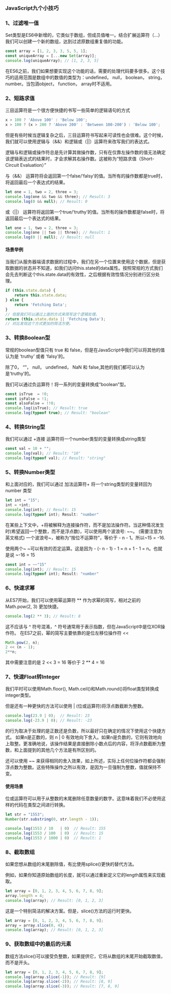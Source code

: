 ### JavaScript九个小技巧
### 1、过滤唯一值
Set类型是ES6中新增的，它类似于数组，但成员值唯一。结合扩展运算符（...） 我们可以创建一个新的数组，达到过滤原数组重复值的功能。

```js
const array = [1, 2, 3, 3, 5, 5, 1];
const uniqueArray = [...new Set(array)];
console.log(uniqueArray); // [1, 2, 3, 5]

```
在ES6之前，我们如果想要实现这个功能的话，需要的处理代码要多很多。这个技巧的适用范围是数组中的数值的类型为：undefined， null， boolean， string， number。当包涵object， function， array时不适用。
### 2、短路求值
三目运算符是一个很方便快捷的书写一些简单的逻辑语句的方式

```js
x > 100 ? 'Above 100' : 'Below 100';
x > 100 ? (x > 200 ? 'Above 200' : 'Between 100-200') : 'Below 100';

```
但是有些时候当逻辑复杂之后，三目运算符书写起来可读性也会很难。这个时候，我们就可以使用逻辑与（&&）和逻辑或（||）运算符来改写我们的表达式。

逻辑与和逻辑或操作符总是先计算其做操作数，只有在仅靠左操作数的值无法确定该逻辑表达式的结果时，才会求解其右操作数。这被称为“短路求值（Short-Circuit Evaluation）”

与（&&） 运算符将会返回第一个false/‘falsy’的值。当所有的操作数都是true时，将返回最后一个表达式的结果。

```js
let one = 1, two = 2, three = 3;
console.log(one && two && three); // Result: 3
console.log(0 && null); // Result: 0

```
或（||） 运算符将返回第一个true/‘truthy’的值。当所有的操作数都是false时，将返回最后一个表达式的结果。

```js
let one = 1, two = 2, three = 3;
console.log(one || two || three); // Result: 1
console.log(0 || null); // Result: null

```
#### 场景举例
当我们从服务器端请求数据的过程中，我们在另一个位置来使用这个数据，但是获取数据的状态并不知道，如我们访问this.state的data属性。按照常规的方式我们会先去判断这个this.state.data的有效性，之后根据有效性情况分别进行区分处理。


```js
if (this.state.data) {
    return this.state.data;
} else {
    return 'Fetching Data';
}
// 但是我们可以通过上面的方式来简写这个逻辑处理。
return (this.state.data || 'Fetching Data');
// 对比发现这个方式更加的简洁方便。

```
### 3、转换Boolean型
常规的boolean型值只有 true 和 false，但是在JavaScript中我们可以将其他的值认为是 ‘truthy’ 或者 ‘falsy’的。

除了0， “”， null， undefined， NaN 和 false,其他的我们都可以认为是‘truthy’的。

我们可以通过负运算符！将一系列的变量转换成“boolean”型。

```js
const isTrue  = !0;
const isFalse = !1;
const alsoFalse = !!0;
console.log(isTrue); // Result: true
console.log(typeof true); // Result: "boolean"

```
### 4、转换String型
我们可以通过 +连接 运算符将一个number类型的变量转换成string类型

```js
const val = 10 + "";
console.log(val); // Result: "10"
console.log(typeof val); // Result: "string"

```

### 5、转换Number类型
和上面对应的，我们可以通过 加法运算符+ 将一个string类型的变量转回为number 类型

```js
let int = "15";
int = +int;
console.log(int); // Result: 15
console.log(typeof int); Result: "number"

```

在某些上下文中，+将被解释为连接操作符，而不是加法操作符。当这种情况发生时(希望返回一个整数，而不是浮点数)，可以使用两个波浪号: ~~。 (需要注意为英文格式)
一个波浪号~，被称为“按位不运算符”，等价于 - n - 1。所以~15 = -16.

使用两个~ ~可以有效的否定运算。这是因为 - (- n - 1) - 1 = n + 1 - 1 = n。也就是说 ~-16 = 15

```js
const int = ~~"15"
console.log(int); // Result: 15
console.log(typeof int); Result: "number"

```
### 6、快速求幂
从ES7开始，我们可以使用幂运算符 ** 作为求幂的简写，相对之前的Math.pow(2, 3) 更加快捷。

```js
console.log(2 ** 3); // Result: 8

```
这不应该与 ^ 符号混淆，^ 符号通常用于表示指数，但在JavaScript中是位XOR操作符。 在ES7之前，幂的简写主要依靠的是位左移位操作符 <<

```js
Math.pow(2, n);
2 << (n - 1);
2**n;

```
其中需要注意的是 2 << 3 = 16 等价于 2 ** 4 = 16
### 7、快速Float转Integer
我们平时可以使用Math.floor(), Math.ceil()和Math.round()将float类型转换成integer类型。

但是还有一种更快的方法可以使用 | (位或运算符)将浮点数截断为整数。

```js
console.log(23.9 | 0);  // Result: 23
console.log(-23.9 | 0); // Result: -23

```
的行为取决于处理的是正数还是负数，所以最好只在确定的情况下使用这个快捷方式。
如果n是正数的，则 n | 0 有效地向下舍入。如果n是负数的，它则有效地向上取整。更准确地说，该操作结果是直接删除小数点后的内容，将浮点数截断为整数，和上面提到的其他几个方法是有所区别的。

还可以使用 ~~ 来获得相同的舍入效果，如上所述，实际上任何位操作符都会强制浮点数为整数。这些特殊操作之所以有效，是因为一旦强制为整数，值就保持不变。
#### 使用场景
位或运算符可以用于从整数的末尾删除任意数量的数字。这意味着我们不必使用这样的代码在类型之间进行转换。


```js
let str = "1553";
Number(str.substring(0, str.length - 1));

```

```js
console.log(1553 / 10   | 0)  // Result: 155
console.log(1553 / 100  | 0)  // Result: 15
console.log(1553 / 1000 | 0)  // Result: 1

```
### 8、截取数组
如果您想从数组的末尾删除值，有比使用splice()更快的替代方法。

例如，如果你知道原始数组的长度，就可以通过重新定义它的length属性来实现截取。

```js
let array = [0, 1, 2, 3, 4, 5, 6, 7, 8, 9];
array.length = 4;
console.log(array); // Result: [0, 1, 2, 3]

```
这是一个特别简洁的解决方案。但是，slice()方法的运行时更快。

```js
let array = [0, 1, 2, 3, 4, 5, 6, 7, 8, 9];
array = array.slice(0, 4);
console.log(array); // Result: [0, 1, 2, 3]

```
### 9、获取数组中的最后的元素
数组方法slice()可以接受负整数，如果提供它，它将从数组的末尾开始截取数值，而不是开头。

```js
let array = [0, 1, 2, 3, 4, 5, 6, 7, 8, 9];
console.log(array.slice(-1)); // Result: [9]
console.log(array.slice(-2)); // Result: [8, 9]
console.log(array.slice(-3)); // Result: [7, 8, 9]

```
